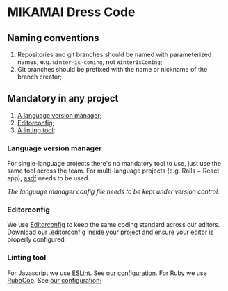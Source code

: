 # MIKAMAI Dress Code

## Naming conventions

1. Repositories and git branches should be named with parameterized names, e.g. `winter-is-coming`, not `WinterIsComing`;
1. Git branches should be prefixed with the name or nickname of the branch creator;

## Mandatory in any project

1. [A language version manager](#language-version-manager);
1. [Editorconfig](#editorconfig);
1. [A linting tool](#linting-tool);

### Language version manager

For single-language projects there's no mandatory tool to use, just use the same tool across the team. For multi-language projects (e.g. Rails + React app), [asdf](https://github.com/asdf-vm/asdf) needs to be used.

*The language manager config file needs to be kept under version control.*

### Editorconfig

We use [Editorconfig](http://editorconfig.org) to keep the same coding standard across our editors. Download our [.editorconfig](.editorconfig) inside your project and ensure your editor is properly configured.

### Linting tool

For Javascript we use [ESLint](https://eslint.org/). See [our configuration](eslint/).
For Ruby we use [RuboCop](https://github.com/bbatsov/rubocop). See [our configuration](rubocop/);
